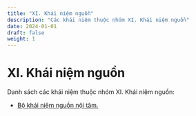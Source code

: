 ```yaml
---
title: "XI. Khái niệm nguồn"
description: "Các khái niệm thuộc nhóm XI. Khái niệm nguồn"
date: 2024-01-01
draft: false
weight: 1
---
```


# XI. Khái niệm nguồn

Danh sách các khái niệm thuộc nhóm XI. Khái niệm nguồn:

- [Bộ khái niệm nguồn nội tâm.](bộ-khái-niệm-nguồn-nội-tâm)
